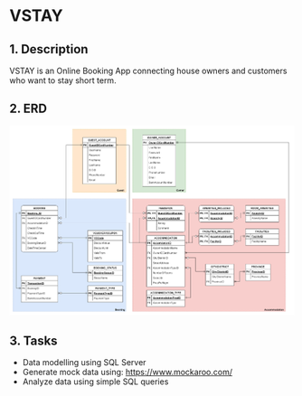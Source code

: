 # VSTAY

## 1. Description
VSTAY is an Online Booking App connecting house owners and customers who want to stay short term.

## 2. ERD
![ERD](https://github.com/cdoge25/VSTAY/blob/main/ER-RELATION-ERD.drawio.png)

## 3. Tasks
- Data modelling using SQL Server
- Generate mock data using: https://www.mockaroo.com/
- Analyze data using simple SQL queries
